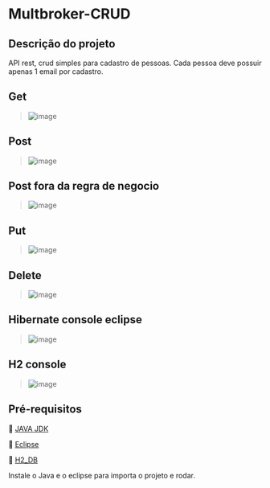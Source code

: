 # Multbroker-CRUD

## Descrição do projeto 

<p align="justify">
   API rest, crud simples para cadastro de pessoas. Cada pessoa deve possuir apenas 1 email por cadastro.
</p>

## Get 

> ![image](https://i.imgur.com/mvJovty.png)

## Post 

> ![image](https://i.imgur.com/2D5f3dR.png)

## Post fora da regra de negocio

> ![image](https://i.imgur.com/ETpSSpW.png)

## Put 

> ![image](https://i.imgur.com/Hh83Ggd.png)

## Delete 

> ![image](https://i.imgur.com/jd35NLP.png)

## Hibernate console eclipse 

> ![image](https://i.imgur.com/ZVDxdfr.png)

## H2 console 

> ![image](https://i.imgur.com/V0qjZ7I.png)

## Pré-requisitos

:small_blue_diamond: [JAVA JDK](https://www.oracle.com/br/java/technologies/javase/javase-jdk8-downloads.html) 

:small_blue_diamond: [Eclipse](https://www.eclipse.org/downloads/)

:small_blue_diamond: [H2_DB ](http://www.h2database.com/html/download.html)

Instale o Java e o eclipse para importa o projeto e rodar.

